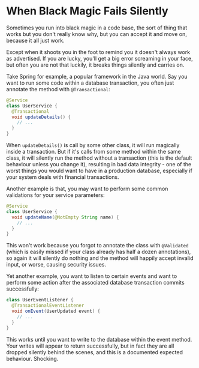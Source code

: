 # When Black Magic Fails Silently

Sometimes you run into black magic in a code base, the sort of thing
that works but you don't really know why, but you can accept it and
move on, because it all just work.

Except when it shoots you in the foot to remind you it doesn't always
work as advertised. If you are lucky, you'll get a big error screaming
in your face, but often you are not that luckily, it breaks things
silently and carries on.

Take Spring for example, a popular framework in the Java world. Say
you want to run some code within a database transaction, you often
just annotate the method with `@Transactional`:

```java
@Service
class UserService {
  @Transactional
  void updateDetails() {
    // ...
  }
}
```

When `updateDetails()` is call by some other class, it will run
magically inside a transaction. But if it's calls from some method
within the same class, it will silently run the method without a
transaction (this is the default behaviour unless you change it),
resulting in bad data integrity - one of the worst things you would
want to have in a production database, especially if your system deals
with financial transactions.

Another example is that, you may want to perform some common
validations for your service parameters:

```java
@Service
class UserService {
  void updateName(@NotEmpty String name) {
    // ...
  }
}
```

This won't work because you forgot to annotate the class with
`@Validated` (which is easily missed if your class already has half a
dozen annotations), so again it will silently do nothing and the
method will happily accept invalid input, or worse, causing security
issues.

Yet another example, you want to listen to certain events and want to
perform some action after the associated database transaction commits
successfully:

```java
class UserEventListener {
  @TransactionalEventListener
  void onEvent(UserUpdated event) {
    // ...
  }
}
```

This works until you want to write to the database within the event
method. Your writes will appear to return successfully, but in fact
they are all dropped silently behind the scenes, and this is a
documented expected behaviour. Shocking.

